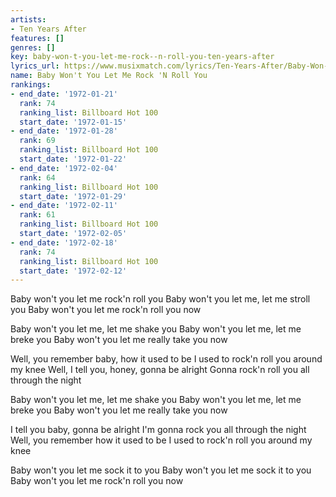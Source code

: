 ```yaml
---
artists:
- Ten Years After
features: []
genres: []
key: baby-won-t-you-let-me-rock--n-roll-you-ten-years-after
lyrics_url: https://www.musixmatch.com/lyrics/Ten-Years-After/Baby-Won-t-You-Let-Me-Rock-n-Roll-You
name: Baby Won't You Let Me Rock 'N Roll You
rankings:
- end_date: '1972-01-21'
  rank: 74
  ranking_list: Billboard Hot 100
  start_date: '1972-01-15'
- end_date: '1972-01-28'
  rank: 69
  ranking_list: Billboard Hot 100
  start_date: '1972-01-22'
- end_date: '1972-02-04'
  rank: 64
  ranking_list: Billboard Hot 100
  start_date: '1972-01-29'
- end_date: '1972-02-11'
  rank: 61
  ranking_list: Billboard Hot 100
  start_date: '1972-02-05'
- end_date: '1972-02-18'
  rank: 74
  ranking_list: Billboard Hot 100
  start_date: '1972-02-12'
---
```

Baby won't you let me rock'n roll you
Baby won't you let me, let me stroll you
Baby won't you let me rock'n roll you now

Baby won't you let me, let me shake you
Baby won't you let me, let me breke you
Baby won't you let me really take you now

Well, you remember baby, how it used to be
I used to rock'n roll you around my knee
Well, I tell you, honey, gonna be alright
Gonna rock'n roll you all through the night

Baby won't you let me, let me shake you
Baby won't you let me, let me breke you
Baby won't you let me really take you now

I tell you baby, gonna be alright
I'm gonna rock you all through the night
Well, you remember how it used to be
I used to rock'n roll you around my knee

Baby won't you let me sock it to you
Baby won't you let me sock it to you
Baby won't you let me rock'n roll you now
